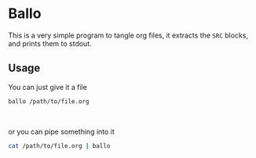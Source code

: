 # Ballo
This is a very simple program to tangle org files, it extracts the `SRC` blocks, and prints them to stdout.  

## Usage
You can just give it a file
```sh
ballo /path/to/file.org
```

<br>

or you can pipe something into it
```sh
cat /path/to/file.org | ballo
```
